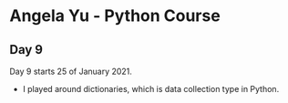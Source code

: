# Angela Yu - Python Course
## Day 9
Day 9 starts 25 of January 2021. 
- I played around dictionaries, which is data collection type in Python.